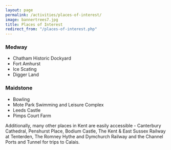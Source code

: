 ```yaml
---
layout: page
permalink: /activities/places-of-interest/
image: bannertrees7.jpg
title: Places of Interest
redirect_from: "/places-of-interest.php"
---
```


### Medway

* Chatham Historic Dockyard
* Fort Amhurst
* Ice Scating
* Digger Land

### Maidstone

* Bowling
* Mote Park Swimming and Leisure Complex
* Leeds Castle
* Pimps Court Farm

Additionally, many other places in Kent are easily accessible - Canterbury Cathedral, Penshurst Place, Bodium Castle, The Kent & East Sussex Railway at Tenterden, The Romney Hythe and Dymchurch Railway and the Channel Ports and Tunnel for trips to Calais.
